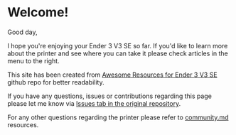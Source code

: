 # Welcome!

Good day,

I hope you're enjoying your Ender 3 V3 SE so far. If you'd like to learn more about the printer and see where you can take it please check articles in the menu to the right.

This site has been created from [Awesome Resources for Ender 3 V3 SE](https://github.com/pwlgrzs/awesome-resources-for-ender-3-v3-se) github repo for better readability.

If you have any questions, issues or contributions regarding this page please let me know via [Issues tab in the original repository](https://github.com/pwlgrzs/awesome-resources-for-ender-3-v3-se/issues).

For any other questions regarding the printer please refer to [community.md](community.md "mention") resources.
